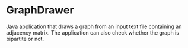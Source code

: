 # GraphDrawer
Java application that draws a graph from an input text file containing an adjacency matrix. The application can also check whether the graph is bipartite or not.
